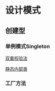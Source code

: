 # 设计模式

## 创建型

### 单例模式Singleton

[双重校验法](https://github.com/maize-j/DesignPattern/blob/main/src/main/java/singleton/SingletonByCheck.java)

[静态内部类](https://github.com/maize-j/DesignPattern/blob/main/src/main/java/singleton/SingletonByStatic.java)

### 工厂方法
